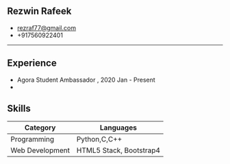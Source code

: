 
## Rezwin Rafeek
* rezraf77@gmail.com
* +917560922401
***
## Experience
* Agora Student Ambassador , 2020 Jan - Present
* 
## Skills
|Category | Languages|
|---|---|
|Programming|Python,C,C++|
|Web Development|HTML5 Stack, Bootstrap4|

